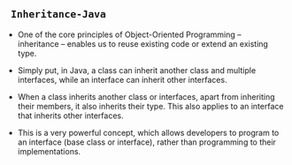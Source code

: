 ## ` Inheritance-Java`

- One of the core principles of Object-Oriented Programming – inheritance – enables us to reuse existing code or extend an existing type.

- Simply put, in Java, a class can inherit another class and multiple interfaces, while an interface can inherit other interfaces.

- When a class inherits another class or interfaces, apart from inheriting their members, it also inherits their type. This also applies to an interface that inherits other interfaces.

- This is a very powerful concept, which allows developers to program to an interface (base class or interface), rather than programming to their implementations.
